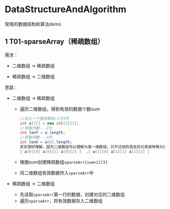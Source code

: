 # DataStructureAndAlgorithm
常用的数据结构和算法demo

## 1 T01-sparseArray（稀疏数组）

需求：

* 二维数组 -> 稀疏数组

* 稀疏数组 -> 二维数组 

思路：

* 二维数组 -> 稀疏数组
  * 遍历二维数组，得到有效的数据个数sum
  
    
  
    ~~~java
    //定义一个整型数组:2行3列
    int a[][] = new int[2][3];
    //获取行数---2行
    int lenY = a.length;
    //获取列数---3列
    int lenX = a[0].length;
    其实很好理解，因为二维数组可以理解为是一维数组，只不过他的各处的元素是特殊元素—–一维数组
    [ a[0][0] a[0][1] a[0][2] ]  ,[ a[1][0] a[1][1] a[1][2] ]
    ~~~
  
    
  
  * 根据sum创建稀疏数组`sparseArr[sum+1][3]`
  
  * 将二维数组有效数据传入`sparseArr`中
  
* 稀疏数组 -> 二维数组 
  * 先读取`sparseArr`第一行的数据，创建对应的二维数组
  * 遍历`sparseArr`，将有效数据存入二维数组